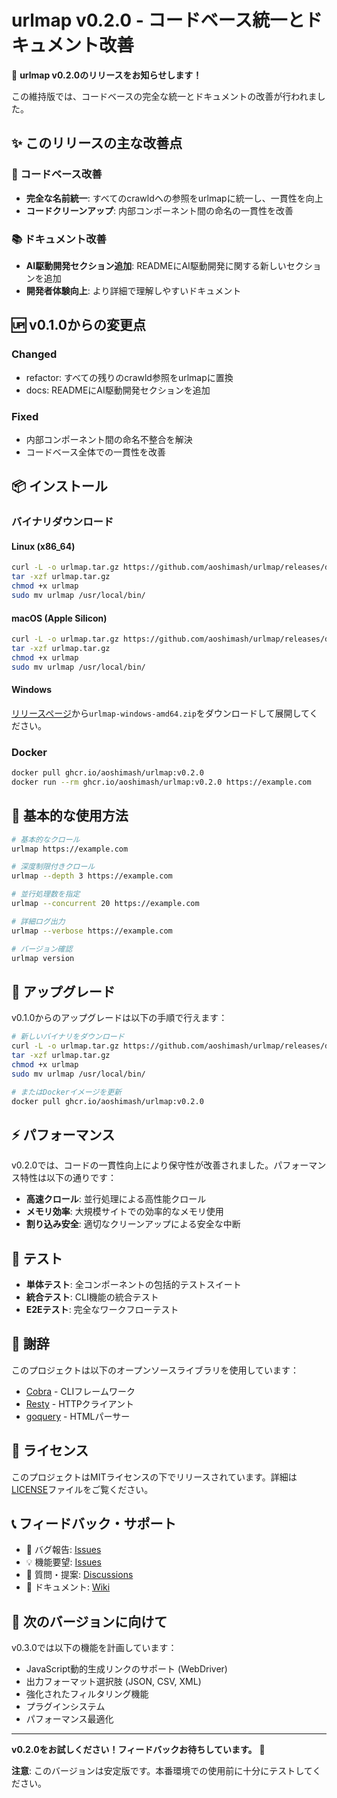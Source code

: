 # urlmap v0.2.0 - コードベース統一とドキュメント改善

🚀 **urlmap v0.2.0のリリースをお知らせします！**

この維持版では、コードベースの完全な統一とドキュメントの改善が行われました。

## ✨ このリリースの主な改善点

### 🔧 コードベース改善
- **完全な名前統一**: すべてのcrawldへの参照をurlmapに統一し、一貫性を向上
- **コードクリーンアップ**: 内部コンポーネント間の命名の一貫性を改善

### 📚 ドキュメント改善
- **AI駆動開発セクション追加**: READMEにAI駆動開発に関する新しいセクションを追加
- **開発者体験向上**: より詳細で理解しやすいドキュメント

## 🆙 v0.1.0からの変更点

### Changed
- refactor: すべての残りのcrawld参照をurlmapに置換
- docs: READMEにAI駆動開発セクションを追加

### Fixed
- 内部コンポーネント間の命名不整合を解決
- コードベース全体での一貫性を改善

## 📦 インストール

### バイナリダウンロード

#### Linux (x86_64)
```bash
curl -L -o urlmap.tar.gz https://github.com/aoshimash/urlmap/releases/download/v0.2.0/urlmap-linux-amd64.tar.gz
tar -xzf urlmap.tar.gz
chmod +x urlmap
sudo mv urlmap /usr/local/bin/
```

#### macOS (Apple Silicon)
```bash
curl -L -o urlmap.tar.gz https://github.com/aoshimash/urlmap/releases/download/v0.2.0/urlmap-darwin-arm64.tar.gz
tar -xzf urlmap.tar.gz
chmod +x urlmap
sudo mv urlmap /usr/local/bin/
```

#### Windows
[リリースページ](https://github.com/aoshimash/urlmap/releases/tag/v0.2.0)から`urlmap-windows-amd64.zip`をダウンロードして展開してください。

### Docker
```bash
docker pull ghcr.io/aoshimash/urlmap:v0.2.0
docker run --rm ghcr.io/aoshimash/urlmap:v0.2.0 https://example.com
```

## 🎯 基本的な使用方法

```bash
# 基本的なクロール
urlmap https://example.com

# 深度制限付きクロール
urlmap --depth 3 https://example.com

# 並行処理数を指定
urlmap --concurrent 20 https://example.com

# 詳細ログ出力
urlmap --verbose https://example.com

# バージョン確認
urlmap version
```

## 🔄 アップグレード

v0.1.0からのアップグレードは以下の手順で行えます：

```bash
# 新しいバイナリをダウンロード
curl -L -o urlmap.tar.gz https://github.com/aoshimash/urlmap/releases/download/v0.2.0/urlmap-linux-amd64.tar.gz
tar -xzf urlmap.tar.gz
chmod +x urlmap
sudo mv urlmap /usr/local/bin/

# またはDockerイメージを更新
docker pull ghcr.io/aoshimash/urlmap:v0.2.0
```

## ⚡ パフォーマンス

v0.2.0では、コードの一貫性向上により保守性が改善されました。パフォーマンス特性は以下の通りです：

- **高速クロール**: 並行処理による高性能クロール
- **メモリ効率**: 大規模サイトでの効率的なメモリ使用
- **割り込み安全**: 適切なクリーンアップによる安全な中断

## 🧪 テスト

- **単体テスト**: 全コンポーネントの包括的テストスイート
- **統合テスト**: CLI機能の統合テスト
- **E2Eテスト**: 完全なワークフローテスト

## 🙏 謝辞

このプロジェクトは以下のオープンソースライブラリを使用しています：

- [Cobra](https://github.com/spf13/cobra) - CLIフレームワーク
- [Resty](https://github.com/go-resty/resty) - HTTPクライアント
- [goquery](https://github.com/PuerkitoBio/goquery) - HTMLパーサー

## 📄 ライセンス

このプロジェクトはMITライセンスの下でリリースされています。詳細は[LICENSE](LICENSE)ファイルをご覧ください。

## 📞 フィードバック・サポート

- 🐛 バグ報告: [Issues](https://github.com/aoshimash/urlmap/issues)
- 💡 機能要望: [Issues](https://github.com/aoshimash/urlmap/issues)
- 🤔 質問・提案: [Discussions](https://github.com/aoshimash/urlmap/discussions)
- 📖 ドキュメント: [Wiki](https://github.com/aoshimash/urlmap/wiki)

## 🚀 次のバージョンに向けて

v0.3.0では以下の機能を計画しています：

- JavaScript動的生成リンクのサポート (WebDriver)
- 出力フォーマット選択肢 (JSON, CSV, XML)
- 強化されたフィルタリング機能
- プラグインシステム
- パフォーマンス最適化

---

**v0.2.0をお試しください！フィードバックお待ちしています。** 🚀

**注意**: このバージョンは安定版です。本番環境での使用前に十分にテストしてください。
